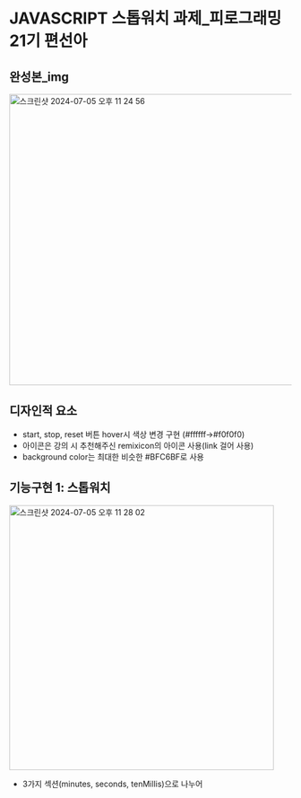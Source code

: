 # JAVASCRIPT 스톱워치 과제_피로그래밍 21기 편선아


## 완성본_img
<img width="519" alt="스크린샷 2024-07-05 오후 11 24 56" src="https://github.com/Pirogramming-21/Pyun-Seona/assets/139514905/2e554a88-9fb9-4fc7-ab31-23c442cc168c">


## 디자인적 요소
+ start, stop, reset 버튼 hover시 색상 변경 구현 (#ffffff->#f0f0f0)
+ 아이콘은 강의 시 추천해주신 remixicon의 아이콘 사용(link 걸어 사용)
+ background color는 최대한 비슷한 #BFC6BF로 사용

  
## 기능구현 1: 스톱워치
<img width="472" alt="스크린샷 2024-07-05 오후 11 28 02" src="https://github.com/Pirogramming-21/Pyun-Seona/assets/139514905/8bed6b5c-4491-42ad-9a2c-bb6f2e9aebcc">

+ 3가지 섹션(minutes, seconds, tenMillis)으로 나누어 




